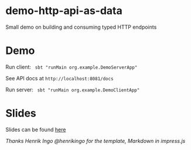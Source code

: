 # demo-http-api-as-data
Small demo on building and consuming typed HTTP endpoints

# Demo

Run client: ``` sbt "runMain org.example.DemoServerApp"```

See API docs at `http://localhost:8081/docs`

Run server: ``` sbt "runMain org.example.DemoClientApp"```

# Slides

Slides can be found [here](slides/presentation/index.html)

_Thanks Henrik Ingo @henrikingo for the template, Markdown in impress.js_
